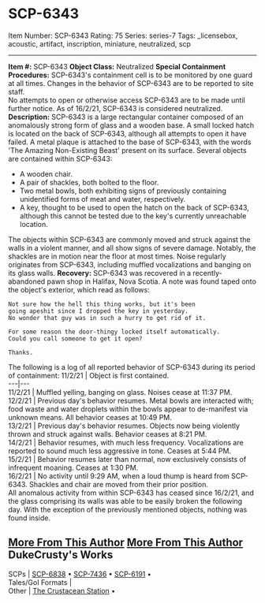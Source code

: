 # SCP-6343
Item Number: SCP-6343
Rating: 75
Series: series-7
Tags: _licensebox, acoustic, artifact, inscription, miniature, neutralized, scp

---

**Item #:** SCP-6343
**Object Class:** Neutralized
**Special Containment Procedures:** SCP-6343's containment cell is to be monitored by one guard at all times. Changes in the behavior of SCP-6343 are to be reported to site staff.  
No attempts to open or otherwise access SCP-6343 are to be made until further notice.
As of 16/2/21, SCP-6343 is considered neutralized.
**Description:** SCP-6343 is a large rectangular container composed of an anomalously strong form of glass and a wooden base. A small locked hatch is located on the back of SCP-6343, although all attempts to open it have failed. A metal plaque is attached to the base of SCP-6343, with the words 'The Amazing Non-Existing Beast' present on its surface.
Several objects are contained within SCP-6343:
  * A wooden chair.
  * A pair of shackles, both bolted to the floor.
  * Two metal bowls, both exhibiting signs of previously containing unidentified forms of meat and water, respectively.
  * A key, thought to be used to open the hatch on the back of SCP-6343, although this cannot be tested due to the key's currently unreachable location.

The objects within SCP-6343 are commonly moved and struck against the walls in a violent manner, and all show signs of severe damage. Notably, the shackles are in motion near the floor at most times. Noise regularly originates from SCP-6343, including muffled vocalizations and banging on its glass walls.
**Recovery:** SCP-6343 was recovered in a recently-abandoned pawn shop in Halifax, Nova Scotia. A note was found taped onto the object's exterior, which read as follows:
    
    Not sure how the hell this thing works, but it's been 
    going apeshit since I dropped the key in yesterday. 
    No wonder that guy was in such a hurry to get rid of it. 
    
    For some reason the door-thingy locked itself automatically. 
    Could you call someone to get it open?
    
    Thanks.
The following is a log of all reported behavior of SCP-6343 during its period of containment:
11/2/21 | Object is first contained.  
---|---  
11/2/21 | Muffled yelling, banging on glass. Noises cease at 11:37 PM.  
12/2/21 | Previous day's behavior resumes. Metal bowls are interacted with; food waste and water droplets within the bowls appear to de-manifest via unknown means. All behavior ceases at 10:49 PM.  
13/2/21 | Previous day's behavior resumes. Objects now being violently thrown and struck against walls. Behavior ceases at 8:21 PM.  
14/2/21 | Behavior resumes, with much less frequency. Vocalizations are reported to sound much less aggressive in tone. Ceases at 5:44 PM.  
15/2/21 | Behavior resumes later than normal, now exclusively consists of infrequent moaning. Ceases at 1:30 PM.  
16/2/21 | No activity until 9:29 AM, when a loud thump is heard from SCP-6343. Shackles and chair are moved from their prior position.  
All anomalous activity from within SCP-6343 has ceased since 16/2/21, and the glass comprising its walls was able to be easily broken the following day. With the exception of the previously mentioned objects, nothing was found inside.
  

[More From This Author](javascript:;)
[More From This Author](javascript:;)
DukeCrusty's Works  
---  
SCPs |  [SCP-6838](/scp-6838) • [SCP-7436](/scp-7436) • [SCP-6191](/scp-6191) •  
Tales/GoI Formats |   
Other |  [The Crustacean Station](/the-crustacean-station) •  
  
  